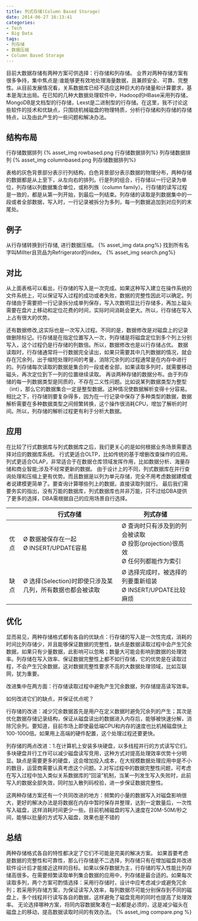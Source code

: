 ```yaml
---
title: 列式存储(Column Based Storage)
date: 2014-06-27 16:13:41
categories:
- Tech
- Big Data
tags: 
- 列存储
- 数据压缩
- Column Based Storage
---
```


目前大数据存储有两种方案可供选择：行存储和列存储。
业界对两种存储方案有很多争持，集中焦点是:谁能够更有效地处理海量数据，且兼顾安全、可靠、完整性。从目前发展情况看，关系数据库已经不适应这种巨大的存储量和计算要求，基本是淘汰出局。在已知的几种大数据处理软件中，Hadoop的HBase采用列存储，MongoDB是文档型的行存储，Lexst是二进制型的行存储。在这里，我不讨论这些软件的技术和优缺点，只围绕机械磁盘的物理特质，分析行存储和列存储的存储特点，以及由此产生的一些问题和解决办法。
<!-- more -->

## 结构布局
行存储数据排列
{% asset_img rowbased.png 行存储数据排列%}
列存储数据排列
{% asset_img columnbased.png 列存储数据排列%}

表格的灰色背景部分表示行列结构，白色背景部分表示数据的物理分布，两种存储的数据都是从上至下，从左向右的排列。行是列的组合，行存储以一行记录为单位，列存储以列数据集合单位，或称列族（column family）。行存储的读写过程是一致的，都是从第一列开始，到最后一列结束。列存储的读取是列数据集中的一段或者全部数据，写入时，一行记录被拆分为多列，每一列数据追加到对应列的末尾处。

## 例子
从行存储转换到行存储, 进行数据压缩。
{% asset_img data.png%}
找到所有名字叫Millter且货品为Refrigerator的index。
{% asset_img search.png%}


## 对比

从上面表格可以看出，行存储的写入是一次完成。如果这种写入建立在操作系统的文件系统上，可以保证写入过程的成功或者失败，数据的完整性因此可以确定。列存储由于需要把一行记录拆分成单列保存，写入次数明显比行存储多，再加上磁头需要在盘片上移动和定位花费的时间，实际时间消耗会更大。所以，行存储在写入上占有很大的优势。

还有数据修改,这实际也是一次写入过程。不同的是，数据修改是对磁盘上的记录做删除标记。行存储是在指定位置写入一次，列存储是将磁盘定位到多个列上分别写入，这个过程仍是行存储的列数倍。所以，数据修改也是以行存储占优。 数据读取时，行存储通常将一行数据完全读出，如果只需要其中几列数据的情况，就会存在冗余列，出于缩短处理时间的考量，消除冗余列的过程通常是在内存中进行的。列存储每次读取的数据是集合的一段或者全部，如果读取多列时，就需要移动磁头，再次定位到下一列的位置继续读取。 再谈两种存储的数据分布。由于列存储的每一列数据类型是同质的，不存在二义性问题。比如说某列数据类型为整型（int），那么它的数据集合一定是整型数据。这种情况使数据解析变得十分容易。相比之下，行存储则要复杂得多，因为在一行记录中保存了多种类型的数据，数据解析需要在多种数据类型之间频繁转换，这个操作很消耗CPU，增加了解析的时间。所以，列存储的解析过程更有利于分析大数据。

## 应用
在比较了行式数据库与列式数据库之后，我们更关心的是如何根据业务场景需要选择对应的数据库系统。
行式更适合OLTP，比如传统的基于增删改查操作的应用。列式更适合OLAP，非常适合于在数据仓库领域发挥作用，比如数据分析、海量存储和商业智能;涉及不经常更新的数据。
由于设计上的不同，列式数据库在并行查询处理和压缩上更有优势。而且数据是以列为单元存储，完全不用考虑数据建模或者说建模更简单了。要查询计算哪些列上的数据，直接读取列就行。
最后我们需要务实的指出，没有万能的数据库，列式数据库也并非万能，只不过给DBA提供了更多的选择，DBA需根据自己的应用场景自行选择。

| |行式存储|列式存储|
| ------------ | --- | ------------------------------- |
| 优点|Ø 数据被保存在一起<br>Ø INSERT/UPDATE容易 | Ø 查询时只有涉及到的列会被读取<br>Ø 投影(projection)很高效<br>Ø 任何列都能作为索引 |
| 缺点|Ø 选择(Selection)时即使只涉及某几列，所有数据也都会被读取 | Ø 选择完成时，被选择的列要重新组装<br>Ø INSERT/UPDATE比较麻烦          |


## 优化

显而易见，两种存储格式都有各自的优缺点：行存储的写入是一次性完成，消耗的时间比列存储少，并且能够保证数据的完整性，缺点是数据读取过程中会产生冗余数据，如果只有少量数据，此影响可以忽略；数量大可能会影响到数据的处理效率。列存储在写入效率、保证数据完整性上都不如行存储，它的优势是在读取过程，不会产生冗余数据，这对数据完整性要求不高的大数据处理领域，比如互联网，犹为重要。

改进集中在两方面：行存储读取过程中避免产生冗余数据，列存储提高读写效率。

如何改进它们的缺点，并保证优点呢？

行存储的改进：减少冗余数据首先是用户在定义数据时避免冗余列的产生；其次是优化数据存储记录结构，保证从磁盘读出的数据进入内存后，能够被快速分解，消除冗余列。要知道，目前市场上即使最低端CPU和内存的速度也比机械磁盘快上100-1000倍。如果用上高端的硬件配置，这个处理过程还要更快。

列存储的两点改进：1.在计算机上安装多块硬盘，以多线程并行的方式读写它们。多块硬盘并行工作可以减少磁盘读写竞用，这种方式对提高处理效率优势十分明显。缺点是需要更多的硬盘，这会增加投入成本，在大规模数据处理应用中是不小的数目，运营商需要认真考虑这个问题。2.对写过程中的数据完整性问题，可考虑在写入过程中加入类似关系数据库的“回滚”机制，当某一列发生写入失败时，此前写入的数据全部失效，同时加入散列码校验，进一步保证数据完整性。

这两种存储方案还有一个共同改进的地方：频繁的小量的数据写入对磁盘影响很大，更好的解决办法是将数据在内存中暂时保存并整理，达到一定数量后，一次性写入磁盘，这样消耗时间更少一些。目前机械磁盘的写入速度在20M-50M/秒之间，能够以批量的方式写入磁盘，效果也是不错的



## 总结

两种存储格式各自的特性都决定了它们不可能是完美的解决方案。 如果首要考虑是数据的完整性和可靠性，那么行存储是不二选择，列存储只有在增加磁盘并改进软件设计后才能接近这样的目标。如果以保存数据为主，行存储的写入性能比列存储高很多。在需要频繁读取单列集合数据的应用中，列存储是最合适的。如果每次读取多列，两个方案可酌情选择：采用行存储时，设计中应考虑减少或避免冗余列；若采用列存储方案，为保证读写入效率，每列数据尽可能分别保存到不同的磁盘上，多个线程并行读写各自的数据，这样避免了磁盘竞用的同时也提高了处理效率。 无论选择哪种方案，将同内容数据聚凑在一起都是必须的，这是减少磁头在磁盘上的移动，提高数据读取时间的有效办法。
{% asset_img compare.png %}

